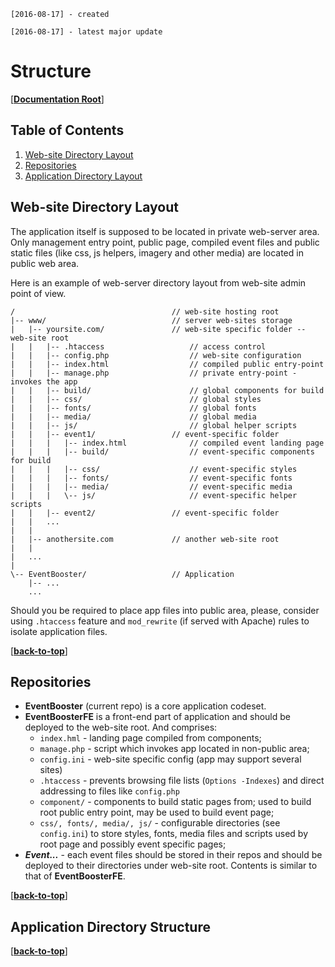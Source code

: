`[2016-08-17] - created`

`[2016-08-17] - latest major update`

# Structure

[**[Documentation Root](../README.md)**]

## Table of Contents
 1. [Web-site Directory Layout](#web-site-directory-layout)
 1. [Repositories](#repositories)
 1. [Application Directory Layout](#application-directory-layout)

## Web-site Directory Layout

The application itself is supposed to be located in private web-server area.
Only management entry point, public page, compiled event files and public 
static files (like css, js helpers, imagery and other media) are located in
public web area.

Here is an example of web-server directory layout from web-site admin point 
of view.
 
```
/                                   // web-site hosting root
|-- www/                            // server web-sites storage
|   |-- yoursite.com/               // web-site specific folder -- web-site root
|   |   |-- .htaccess                   // access control
|   |   |-- config.php                  // web-site configuration
|   |   |-- index.html                  // compiled public entry-point
|   |   |-- manage.php                  // private entry-point - invokes the app
|   |   |-- build/                      // global components for build
|   |   |-- css/                        // global styles
|   |   |-- fonts/                      // global fonts
|   |   |-- media/                      // global media
|   |   |-- js/                         // global helper scripts
|   |   |-- event1/                 // event-specific folder
|   |   |   |-- index.html              // compiled event landing page
|   |   |   |-- build/                  // event-specific components for build
|   |   |   |-- css/                    // event-specific styles
|   |   |   |-- fonts/                  // event-specific fonts
|   |   |   |-- media/                  // event-specific media
|   |   |   \-- js/                     // event-specific helper scripts
|   |   |-- event2/                 // event-specific folder
|   |   ...
|   |
|   |-- anothersite.com             // another web-site root
|   |
|   ...
|
\-- EventBooster/                   // Application
    |-- ...
    ...
```

Should you be required to place app files into public area, please, consider
using `.htaccess` feature and `mod_rewrite` (if served with Apache) rules to
isolate application files.

[**[back-to-top](#table-of-contents)**]

## Repositories

* **EventBooster** (current repo) is a core application codeset.
* **EventBoosterFE** is a front-end part of application and should be deployed
  to the web-site root. And comprises:
  - `index.hml` - landing page compiled from components;
  - `manage.php` - script which invokes app located in non-public area;
  - `config.ini` - web-site specific config (app may support several sites)
  - `.htaccess` - prevents browsing file lists (`Options -Indexes`) and direct
    addressing to files like `config.php`
  - `component/` - components to build static pages from; used to build root public
    entry point, may be used to build event page;
  - `css/, fonts/, media/, js/` - configurable directories (see `config.ini`) to store
    styles, fonts, media files and scripts used by root page and possibly event specific
    pages;
* **_Event..._** - each event files should be stored in their repos and should be deployed
  to their directories under web-site root. Contents is similar to that 
  of **EventBoosterFE**.

[**[back-to-top](#table-of-contents)**]

## Application Directory Structure



[**[back-to-top](#table-of-contents)**]

